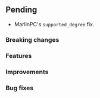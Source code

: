 ## Pending
- MarlinPC's `supported_degree` fix.

### Breaking changes

### Features

### Improvements

### Bug fixes
